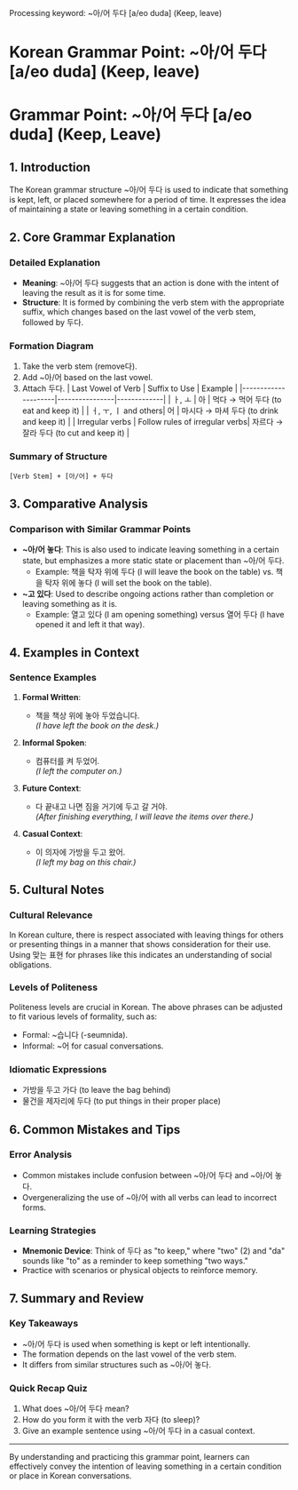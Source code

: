 Processing keyword: ~아/어 두다 [a/eo duda] (Keep, leave)
# Korean Grammar Point: ~아/어 두다 [a/eo duda] (Keep, leave)
# Grammar Point: ~아/어 두다 [a/eo duda] (Keep, Leave)
## 1. Introduction
The Korean grammar structure ~아/어 두다 is used to indicate that something is kept, left, or placed somewhere for a period of time. It expresses the idea of maintaining a state or leaving something in a certain condition.
## 2. Core Grammar Explanation
### Detailed Explanation
- **Meaning**: ~아/어 두다 suggests that an action is done with the intent of leaving the result as it is for some time. 
- **Structure**: It is formed by combining the verb stem with the appropriate suffix, which changes based on the last vowel of the verb stem, followed by 두다.
### Formation Diagram
1. Take the verb stem (remove다).
2. Add ~아/어 based on the last vowel.
3. Attach 두다.
| Last Vowel of Verb | Suffix to Use | Example     |
|---------------------|----------------|-------------|
| ㅏ, ㅗ             | 아             | 먹다 → 먹어 두다 (to eat and keep it) |
| ㅓ, ㅜ, ㅣ and others| 어             | 마시다 → 마셔 두다 (to drink and keep it) |
| Irregular verbs    | Follow rules of irregular verbs| 자르다 → 잘라 두다 (to cut and keep it) |
### Summary of Structure
```
[Verb Stem] + [아/어] + 두다
```
## 3. Comparative Analysis
### Comparison with Similar Grammar Points
- **~아/어 놓다**: This is also used to indicate leaving something in a certain state, but emphasizes a more static state or placement than ~아/어 두다.
    - Example: 책을 탁자 위에 두다 (I will leave the book on the table) vs. 책을 탁자 위에 놓다 (I will set the book on the table).
- **~고 있다**: Used to describe ongoing actions rather than completion or leaving something as it is.
    - Example: 열고 있다 (I am opening something) versus 열어 두다 (I have opened it and left it that way).
## 4. Examples in Context
### Sentence Examples
1. **Formal Written**:
   - 책을 책상 위에 놓아 두었습니다.  
     *(I have left the book on the desk.)*
   
2. **Informal Spoken**:
   - 컴퓨터를 켜 두었어.  
     *(I left the computer on.)*
   
3. **Future Context**:
   - 다 끝내고 나면 짐을 거기에 두고 갈 거야.  
     *(After finishing everything, I will leave the items over there.)*
   
4. **Casual Context**:
   - 이 의자에 가방을 두고 왔어.  
     *(I left my bag on this chair.)*
## 5. Cultural Notes
### Cultural Relevance
In Korean culture, there is respect associated with leaving things for others or presenting things in a manner that shows consideration for their use. Using 맞는 표현 for phrases like this indicates an understanding of social obligations.
### Levels of Politeness
Politeness levels are crucial in Korean. The above phrases can be adjusted to fit various levels of formality, such as:
- Formal: ~습니다 (-seumnida).
- Informal: ~어 for casual conversations.
### Idiomatic Expressions
- 가방을 두고 가다 (to leave the bag behind)
- 물건을 제자리에 두다 (to put things in their proper place)
## 6. Common Mistakes and Tips
### Error Analysis
- Common mistakes include confusion between ~아/어 두다 and ~아/어 놓다.
- Overgeneralizing the use of ~아/어 with all verbs can lead to incorrect forms.
### Learning Strategies
- **Mnemonic Device**: Think of 두다 as "to keep," where "two" (2) and "da" sounds like "to" as a reminder to keep something "two ways."
- Practice with scenarios or physical objects to reinforce memory.
## 7. Summary and Review
### Key Takeaways
- ~아/어 두다 is used when something is kept or left intentionally.
- The formation depends on the last vowel of the verb stem.
- It differs from similar structures such as ~아/어 놓다.
### Quick Recap Quiz
1. What does ~아/어 두다 mean?
2. How do you form it with the verb 자다 (to sleep)?
3. Give an example sentence using ~아/어 두다 in a casual context.
---
By understanding and practicing this grammar point, learners can effectively convey the intention of leaving something in a certain condition or place in Korean conversations.
